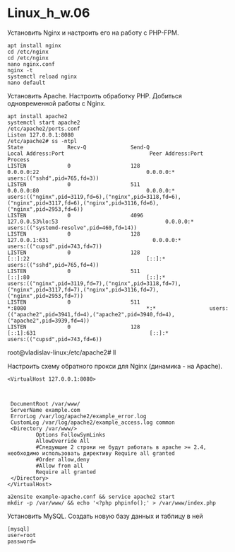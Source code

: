 # Linux_h_w.06

Установить Nginx и настроить его на работу с PHP-FPM.
    
    apt install nginx
    cd /etc/nginx
    cd /etc/nginx
    nano nginx.conf
    nginx -t
    systemctl reload nginx
    nano default
   
Установить Apache. Настроить обработку PHP. Добиться одновременной работы с Nginx.
    
    apt install apache2
    systemctl start apache2
    /etc/apache2/ports.conf
    Listen 127.0.0.1:8080
    /etc/apache2# ss -ntpl
    State              Recv-Q              Send-Q                           Local Address:Port                           Peer Address:Port             Process
    LISTEN             0                   128                                    0.0.0.0:22                                  0.0.0.0:*                 users:(("sshd",pid=765,fd=3))
    LISTEN             0                   511                                    0.0.0.0:80                                  0.0.0.0:*                 users:(("nginx",pid=3119,fd=6),("nginx",pid=3118,fd=6),("nginx",pid=3117,fd=6),("nginx",pid=3116,fd=6),("nginx",pid=2953,fd=6))
    LISTEN             0                   4096                             127.0.0.53%lo:53                                  0.0.0.0:*                 users:(("systemd-resolve",pid=460,fd=14))
    LISTEN             0                   128                                  127.0.0.1:631                                 0.0.0.0:*                 users:(("cupsd",pid=743,fd=7))
    LISTEN             0                   128                                       [::]:22                                     [::]:*                 users:(("sshd",pid=765,fd=4))
    LISTEN             0                   511                                       [::]:80                                     [::]:*                 users:(("nginx",pid=3119,fd=7),("nginx",pid=3118,fd=7),("nginx",pid=3117,fd=7),("nginx",pid=3116,fd=7),("nginx",pid=2953,fd=7))
    LISTEN             0                   511                                          *:8080                                      *:*                 users:(("apache2",pid=3941,fd=4),("apache2",pid=3940,fd=4),("apache2",pid=3939,fd=4))
    LISTEN             0                   128                                      [::1]:631                                    [::]:*                 users:(("cupsd",pid=743,fd=6))
root@vladislav-linux:/etc/apache2# ll

Настроить схему обратного прокси для Nginx (динамика - на Apache).
    
    <VirtualHost 127.0.0.1:8080>



     DocumentRoot /var/www/
     ServerName example.com
     ErrorLog /var/log/apache2/example_error.log
     CustomLog /var/log/apache2/example_access.log common
     <Directory /var/www/>
             Options FollowSymLinks
             AllowOverride All
             #Следующие 2 строки не будут работать в apache >= 2.4, необходимо использовать директиву Require all granted
             #Order allow,deny
             #Allow from all
             Require all granted
     </Directory>
    </VirtualHost>

    a2ensite example-apache.conf && service apache2 start
    mkdir -p /var/www/ && echo '<?php phpinfo();' > /var/www/index.php
    
Установить MySQL. Создать новую базу данных и таблицу в ней

    [mysql]
    user=root
    password=

